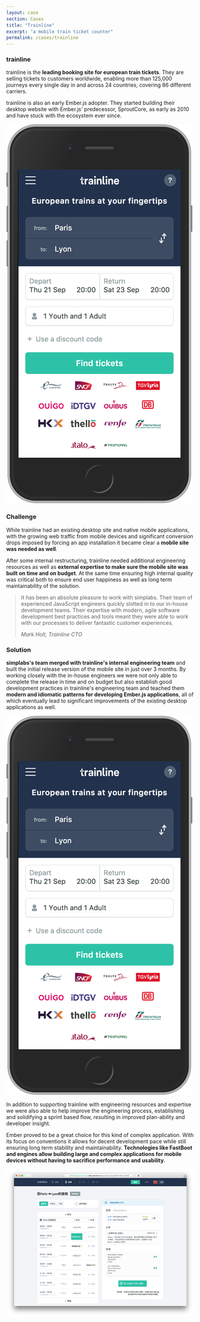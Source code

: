 ```yaml
---
layout: case
section: Cases
title: "Trainline"
excerpt: "a mobile train ticket counter"
permalink: /cases/trainline
---
```


<div class="row content-section">
  <div class="col-xs-12 col-sm-6 col-sm-push-6 col-md-5 col-md-push-5 col-md-offset-1">
    <h3>trainline</h3>
    <p>trainline is the <strong>leading booking site for european train tickets</strong>. They are selling tickets to customers worldwide, enabling more than 125,000 journeys every single day in and across 24 countries, covering 86 different carriers.</p>
    <p>trainline is also an early Ember.js adopter. They started building their desktop website with Ember.js' predecessor, SproutCore, as early as 2010 and have stuck with the ecosystem ever since.</p>
  </div>
  <div class="col-xs-6 col-xs-offset-3 col-sm-4 col-sm-pull-6 col-sm-offset-1 col-md-3 col-md-offset-2">
    <img src="/images/cases/trainline/mobile.png" class="img-responsive">
  </div>
</div>

<div class="row content-section emphasis">
  <div class="col-xs-12 col-md-10 col-md-offset-1">
    <h3>Challenge</h3>
    <p>While trainline had an existing desktop site and native mobile applications, with the growing web traffic from mobile devices and significant conversion drops imposed by forcing an app installation it became clear a <strong>mobile site was needed as well</strong>.</p>
    <p>After some internal restructuring, trainline needed additional engineering resources as well as <strong>external expertise to make sure the mobile site was built on time and on budget</strong>. At the same time ensuring high internal quality was critical both to ensure end user happiness as well as long term maintainability of the solution.</p>
  </div>
</div>

<div class="secondary-banner quote-banner">
  <div class="container">
    <div class="row content-section">
      <div class="col-xs-12 col-md-10 col-md-offset-1">
        <blockquote>
          <p>It has been an absolute pleasure to work with simplabs. Their team of experienced JavaScript engineers quickly slotted in to our in-house development teams. Their expertise with modern, agile software development best practices and tools meant they were able to work with our processes to deliver fantastic customer experiences.</p>
          <footer><cite>Mark Holt, Trainline CTO</cite></footer>
        </blockquote>
      </div>
    </div>
  </div>
</div>

<div class="row content-section">
  <div class="col-xs-12 col-sm-6 col-md-5 col-md-offset-1">
    <h3>Solution</h3>
    <p><strong>simplabs's team merged with trainline's internal engineering team</strong> and built the initial release version of the mobile site in just over 3 months. By working closely with the in-house engineers we were not only able to complete the release in time and on budget but also establish good development practices in trainline's engineering team and teached them <strong>modern and idiomatic patterns for developing Ember.js applications</strong>, all of which eventually lead to significant improvements of the existing desktop applications as well.</p>
  </div>
  <div class="col-xs-6 col-xs-offset-3 col-sm-4 col-sm-offset-1 col-md-3 col-md-offset-1">
    <img src="/images/cases/trainline/mobile.png" class="img-responsive">
  </div>
</div>

<div class="row content-section">
  <div class="col-xs-12 col-sm-6 col-sm-push-6 col-md-5 col-md-offset-1 col-md-push-5">
    <p>In addition to supporting trainline with engineering resources and expertise we were also able to help improve the engineering process, establishing and solidifying a sprint based flow, resulting in improved plan-ability and developer insight.</p>
    <p>Ember proved to be a great choice for this kind of complex application. With its focus on conventions it allows for decent development pace while still ensuring long term stability and maintainability. <strong>Technologies like FastBoot and engines allow building large and complex applications for mobile devices without having to sacrifice performance and usability</strong>.</p>
  </div>
  <div class="col-xs-10 col-xs-offset-1 col-sm-6 col-sm-offset-0 col-sm-pull-6 col-md-5 col-md-offset-1">
    <img src="/images/cases/trainline/desktop.png" class="img-responsive">
  </div>
</div>
